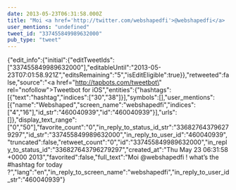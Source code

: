 ```yaml
---
date: 2013-05-23T06:31:58.000Z
title: "Moi <a href='http://twitter.com/webshapedfi'>@webshapedfi</a> ! what’s the #hashtag for today ?″"
user_mentions: "undefined"
tweet_id: "337455849989632000"
pub_type: "tweet"
---
```

{"edit_info":{"initial":{"editTweetIds":["337455849989632000"],"editableUntil":"2013-05-23T07:01:58.921Z","editsRemaining":"5","isEditEligible":true}},"retweeted":false,"source":"<a href=\"http://tapbots.com/tweetbot\" rel=\"nofollow\">Tweetbot for iOS</a>","entities":{"hashtags":[{"text":"hashtag","indices":["30","38"]}],"symbols":[],"user_mentions":[{"name":"Webshaped","screen_name":"webshapedfi","indices":["4","16"],"id_str":"460040939","id":"460040939"}],"urls":[]},"display_text_range":["0","50"],"favorite_count":"0","in_reply_to_status_id_str":"336827643796279297","id_str":"337455849989632000","in_reply_to_user_id":"460040939","truncated":false,"retweet_count":"0","id":"337455849989632000","in_reply_to_status_id":"336827643796279297","created_at":"Thu May 23 06:31:58 +0000 2013","favorited":false,"full_text":"Moi @webshapedfi ! what’s the #hashtag for today ?","lang":"en","in_reply_to_screen_name":"webshapedfi","in_reply_to_user_id_str":"460040939"}
